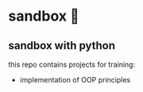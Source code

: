 # sandbox 🌱
## sandbox with python  
this repo contains projects for training:  

- implementation of OOP principles
